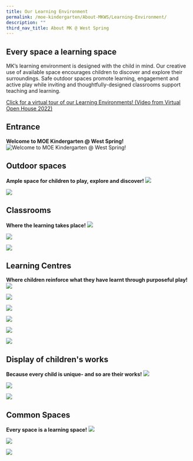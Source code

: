 ```yaml
---
title: Our Learning Environment
permalink: /moe-kindergarten/About-MKWS/Learning-Environment/
description: ""
third_nav_title: About MK @ West Spring
---
```

Every space a learning space
----------------------------

MK’s learning environment is designed with the child in mind. Our creative use of available space encourages children to discover and explore their surroundings. Safe outdoor spaces promote learning, engagement and active play while inviting and thoughtfully-designed classrooms support teaching and learning.

[Click for a virtual tour of our Learning Environments! (Video from Virtual Open House 2022)](https://drive.google.com/file/d/1_ItdAwo8Rh_65LOXnYg-qwMld0DgVUBT/view?usp=share_link)

## Entrance
**Welcome to MOE Kindergarten @ West Spring!**
![Welcome to MOE Kindergarten @ West Spring!](/images/MK/Learning%20Environment/MK%20Entrance.jpg)
## Outdoor spaces
**Ample space for children to play, explore and discover!**
![](/images/MK/Learning%20Environment/MK_Outdoor-%20Playground.png)

![](/images/MK/Learning%20Environment/MK_Outdoor-%20Tricycle%20Space.jpg)
## Classrooms
**Where the learning takes place!**
![](/images/MK/Learning%20Environment/MK%20Classroom%2003.jpg)

![](/images/MK/Learning%20Environment/MK%20Classroom%2001.jpg)

![](/images/MK/Learning%20Environment/MK%20Classroom%2002.jpg)
## Learning Centres
**Where children reinforce what they have learnt through purposeful play!**
![](/images/MK/Learning%20Environment/MK_LC-%20Let's%20Construct.jpg)

![](/images/MK/Learning%20Environment/MK_LC-%20Let's%20Pretend.jpg)

![](/images/MK/Learning%20Environment/MK_LC-%20Let's%20Create.jpg)

![](/images/MK/Learning%20Environment/MK_LC-%20Let's%20Find%20Out.jpeg)

![](/images/MK/Learning%20Environment/MK_LC-%20Let's%20Fix.jpg)

![](/images/MK/Learning%20Environment/MK_LC-%20Let's%20Read.jpg)
## Display of children's works
**Because every child is unique- and so are their works!**
![](/images/MK/Learning%20Environment/Children's%20works%2001.jpg)

![](/images/MK/Learning%20Environment/Children's%20works%2002.jpg)

![](/images/MK/Learning%20Environment/Children's%20works%2003.jpg)
## Common Spaces
**Every space is a learning space!**
![](/images/MK/Learning%20Environment/MK%20Break%20Out%20Space%20Level%201.jpg)

![](/images/MK/Learning%20Environment/MK%20Breakout%20Space%20Level%202.jpg)

![](/images/MK/Learning%20Environment/MK%20Corridor.jpeg)